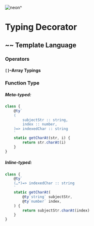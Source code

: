 ![neon^](https://placehold.it/120/c2ff23/ff23c2?text=neon^)

Typing Decorator
===

## ~~ Template Language
### Operators
#### `[]`–Array Typings

### Function Type
##### Meta-typed:
```js
class {
    @ty`
    (
        subjectStr :: string,
        index :: number,
    )=> indexedChar :: string
    `
    static getCharAt(str, i) {
        return str.charAt(i)
    }
}
```

##### Inline-typed:
```js
class {
    @ty`
    (…*)=> indexedChar :: string
    `
    static getCharAt(
        @ty`string` subjectStr,
        @ty`number` index,
    ) {
        return subjectStr.charAt(index)
    }
}
```
